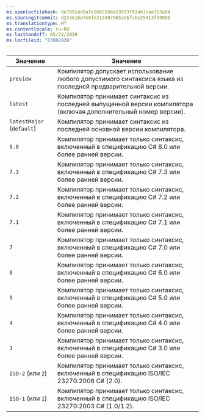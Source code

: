 ```yaml
---
ms.openlocfilehash: 9e78914d8afe5bb55b8a535f3f93ab1cae353a94
ms.sourcegitcommit: d223616e7e6fe2139079052e6fcbe25413fb9900
ms.translationtype: HT
ms.contentlocale: ru-RU
ms.lasthandoff: 05/22/2020
ms.locfileid: "83802938"
---
```

| Значение                     | Значение                                                                                                 |
|---------------------------|---------------------------------------------------------------------------------------------------------|
| `preview`                 | Компилятор допускает использование любого допустимого синтаксиса языка из последней предварительной версии.                         |
| `latest`                  | Компилятор принимает синтаксис из последней выпущенной версии компилятора (включая дополнительный номер версии). |
| `latestMajor` (`default`) | Компилятор принимает синтаксис из последней основной версии компилятора.                     |
| `8.0`                     | Компилятор принимает только синтаксис, включенный в спецификацию C# 8.0 или более ранней версии.                                   |
| `7.3`                     | Компилятор принимает только синтаксис, включенный в спецификацию C# 7.3 или более ранней версии.                                   |
| `7.2`                     | Компилятор принимает только синтаксис, включенный в спецификацию C# 7.2 или более ранней версии.                                   |
| `7.1`                     | Компилятор принимает только синтаксис, включенный в спецификацию C# 7.1 или более ранней версии.                                   |
| `7`                       | Компилятор принимает только синтаксис, включенный в спецификацию C# 7.0 или более ранней версии.                                   |
| `6`                       | Компилятор принимает только синтаксис, включенный в спецификацию C# 6.0 или более ранней версии.                                   |
| `5`                       | Компилятор принимает только синтаксис, включенный в спецификацию C# 5.0 или более ранней версии.                                   |
| `4`                       | Компилятор принимает только синтаксис, включенный в спецификацию C# 4.0 или более ранней версии.                                   |
| `3`                       | Компилятор принимает только синтаксис, включенный в спецификацию C# 3.0 или более ранней версии.                                   |
| `ISO-2` (или `2`)          | Компилятор принимает только синтаксис, включенный в спецификацию ISO/IEC 23270:2006 C# (2.0).                       |
| `ISO-1` (или `1`)          | Компилятор принимает только синтаксис, включенный в спецификацию ISO/IEC 23270:2003 C# (1.0/1.2).                   |

